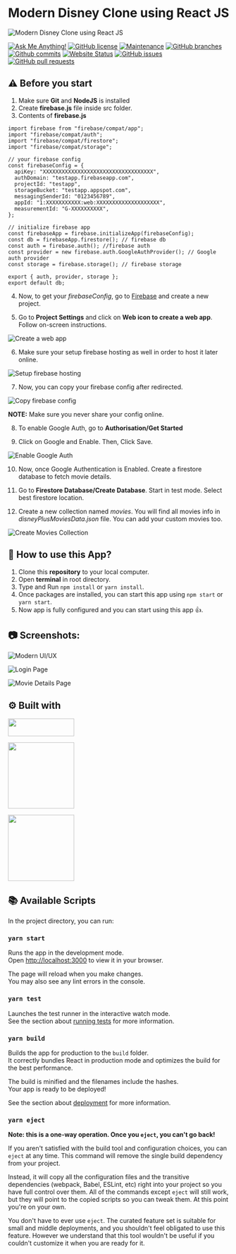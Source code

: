 # Modern Disney Clone using React JS

![Modern Disney Clone using React JS](https://user-images.githubusercontent.com/71302066/201341087-e0d292e3-cc71-4691-b274-cb662b62da23.png "Modern Disney Clone using React JS")

[![Ask Me Anything!](https://img.shields.io/badge/Ask%20me-anything-1abc9c.svg)](https://github.com/Technical-Shubham-tech "Ask Me Anything!")
[![GitHub license](https://img.shields.io/github/license/Technical-Shubham-tech/disney-clone)](https://github.com/Technical-Shubham-tech/disney-clone/blob/main/LICENSE.md "GitHub license")
[![Maintenance](https://img.shields.io/badge/Maintained%3F-yes-green.svg)](https://github.com/Technical-Shubham-tech/disney-clone/commits/main "Maintenance")
[![GitHub branches](https://badgen.net/github/branches/Technical-Shubham-tech/disney-clone?max-age=2592000)](https://github.com/Technical-Shubham-tech/disney-clone/branches "GitHub branches")
[![Github commits](https://badgen.net/github/commits/Technical-Shubham-tech/disney-clone/main?max-age=2592000)](https://github.com/Technical-Shubham-tech/disney-clone/commits "Github commits")
[![Website Status](https://img.shields.io/website-up-down-green-red/http/shields.io.svg)](https://clonedisneyplus.web.app "Website Status")
[![GitHub issues](https://img.shields.io/github/issues/Technical-Shubham-tech/disney-clone)](https://github.com/Technical-Shubham-tech/disney-clone/issues "GitHub issues")
[![GitHub pull requests](https://img.shields.io/github/issues-pr/Technical-Shubham-tech/disney-clone)](https://github.com/Technical-Shubham-tech/disney-clone/pulls "GitHub pull requests")

## ⚠️ Before you start

1. Make sure **Git** and **NodeJS** is installed
2. Create **firebase.js** file inside src folder.
3. Contents of **firebase.js**

```
import firebase from "firebase/compat/app";
import "firebase/compat/auth";
import "firebase/compat/firestore";
import "firebase/compat/storage";

// your firebase config
const firebaseConfig = {
  apiKey: "XXXXXXXXXXXXXXXXXXXXXXXXXXXXXXXXXXX",
  authDomain: "testapp.firebaseapp.com",
  projectId: "testapp",
  storageBucket: "testapp.appspot.com",
  messagingSenderId: "0123456789",
  appId: "1:XXXXXXXXXXX:web:XXXXXXXXXXXXXXXXXXXX",
  measurementId: "G-XXXXXXXXXX",
};

// initialize firebase app
const firebaseApp = firebase.initializeApp(firebaseConfig);
const db = firebaseApp.firestore(); // firebase db
const auth = firebase.auth(); //firebase auth
const provider = new firebase.auth.GoogleAuthProvider(); // Google auth provider
const storage = firebase.storage(); // firebase storage

export { auth, provider, storage };
export default db;
```

4. Now, to get your _firebaseConfig_, go to [Firebase](https://console.firebase.google.com) and create a new project.

5. Go to **Project Settings** and click on **Web icon to create a web app**. Follow on-screen instructions.

![Create a web app](https://user-images.githubusercontent.com/71302066/201342692-a89d4647-df4a-434a-9033-e29af466311d.png "Create a web app")

6. Make sure your setup firebase hosting as well in order to host it later online.

![Setup firebase hosting](https://user-images.githubusercontent.com/71302066/201343231-7d4ff5cd-6798-4e1b-a69b-40c7a60e941e.png "Setup firebase hosting")

7. Now, you can copy your firebase config after redirected.

![Copy firebase config](https://user-images.githubusercontent.com/71302066/201343950-ece31f95-4641-4604-acc2-bf4d63f0cb47.png "Copy firebase config")

**NOTE:** Make sure you never share your config online.

8. To enable Google Auth, go to **Authorisation/Get Started**

9. Click on Google and Enable. Then, Click Save.

![Enable Google Auth](https://user-images.githubusercontent.com/71302066/201348852-2137ed2f-03b1-47f0-9cda-29b8a6771dca.png "Enable Google Auth")

10. Now, once Google Authentication is Enabled. Create a firestore database to fetch movie details.

11. Go to **Firestore Database/Create Database**. Start in test mode. Select best firestore location.

12. Create a new collection named _movies_. You will find all movies info in _disneyPlusMoviesData.json_ file. You can add your custom movies too.

![Create Movies Collection](https://user-images.githubusercontent.com/71302066/201350127-d0236496-1fc8-46a9-81ec-6c0310d9a99e.png "Create Movies Collection")

## :pushpin: How to use this App?

1. Clone this **repository** to your local computer.
2. Open **terminal** in root directory.
3. Type and Run `npm install` or `yarn install`.
4. Once packages are installed, you can start this app using `npm start` or `yarn start`.
5. Now app is fully configured and you can start using this app :+1:.

## :camera: Screenshots:

![Modern UI/UX](https://user-images.githubusercontent.com/71302066/201344366-63f2ae6b-b588-4cde-b85f-657b94ca5f3e.png "Modern UI/UX")

![Login Page](https://user-images.githubusercontent.com/71302066/201344467-db22b5b0-b4a4-416c-a92e-35f4d282b216.png "Login Page")

![Movie Details Page](https://user-images.githubusercontent.com/71302066/201344694-1f1e6e4f-dc38-40e0-8979-1f5cc335d44e.png "Movie Details Page")

## :gear: Built with

[<img src="https://img.shields.io/badge/JavaScript-323330?style=for-the-badge&logo=javascript&logoColor=F7DF1E" width="150" height="40" />](https://www.javascript.com/ "JavaScript")

[<img src="https://img.shields.io/badge/React-20232A?style=for-the-badge&logo=react&logoColor=61DAFB" width="150" />](https://reactjs.org/ "React JS")

[<img src="https://img.shields.io/badge/firebase-ffca28?style=for-the-badge&logo=firebase&logoColor=black" width="150" />](https://firebase.google.com/ "Firebase")


## :books: Available Scripts

In the project directory, you can run:

### `yarn start`

Runs the app in the development mode.\
Open [http://localhost:3000](http://localhost:3000) to view it in your browser.

The page will reload when you make changes.\
You may also see any lint errors in the console.

### `yarn test`

Launches the test runner in the interactive watch mode.\
See the section about [running tests](https://facebook.github.io/create-react-app/docs/running-tests) for more information.

### `yarn build`

Builds the app for production to the `build` folder.\
It correctly bundles React in production mode and optimizes the build for the best performance.

The build is minified and the filenames include the hashes.\
Your app is ready to be deployed!

See the section about [deployment](https://facebook.github.io/create-react-app/docs/deployment) for more information.

### `yarn eject`

**Note: this is a one-way operation. Once you `eject`, you can't go back!**

If you aren't satisfied with the build tool and configuration choices, you can `eject` at any time. This command will remove the single build dependency from your project.

Instead, it will copy all the configuration files and the transitive dependencies (webpack, Babel, ESLint, etc) right into your project so you have full control over them. All of the commands except `eject` will still work, but they will point to the copied scripts so you can tweak them. At this point you're on your own.

You don't have to ever use `eject`. The curated feature set is suitable for small and middle deployments, and you shouldn't feel obligated to use this feature. However we understand that this tool wouldn't be useful if you couldn't customize it when you are ready for it.

